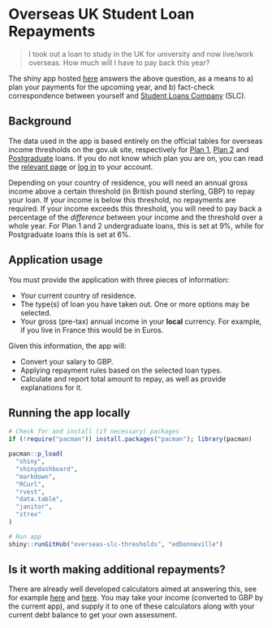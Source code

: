 # Overseas UK Student Loan Repayments

> I took out a loan to study in the UK for university and now live/work overseas. How much will I have to pay back this year?

The shiny app hosted [here](http://edbonneville.shinyapps.io/overseas-slc-thresholds) answers the above question, as a means to a) plan your payments for the upcoming year, and b) fact-check correspondence between yourself and [Student Loans Company](https://www.gov.uk/government/organisations/student-loans-company) (SLC).

## Background

The data used in the app is based entirely on the official tables for overseas income thresholds on the gov.uk site, respectively for [Plan 1](https://www.gov.uk/government/publications/overseas-earnings-thresholds-for-plan-1-student-loans/overseas-earnings-thresholds-for-plan-1-student-loans-2023-24), [Plan 2](https://www.gov.uk/government/publications/overseas-earnings-thresholds-for-plan-2-student-loans/overseas-earnings-thresholds-for-plan-2-student-loans-2023-24) and [Postgraduate](https://www.gov.uk/government/publications/overseas-earnings-thresholds-for-postgraduate-student-loans/overseas-earnings-thresholds-for-postgraduate-student-loans-2023-24) loans. If you do not know which plan you are on, you can read the [relevant page](https://www.gov.uk/repaying-your-student-loan/which-repayment-plan-you-are-on) or [log in](https://www.gov.uk/sign-in-to-manage-your-student-loan-balance) to your account.

Depending on your country of residence, you will need an annual gross income above a certain threshold (in British pound sterling, GBP) to repay your loan. If your income is below this threshold, no repayments are required. If your income exceeds this threshold, you will need to pay back a percentage of the *difference* between your income and the threshold over a whole year. For Plan 1 and 2 undergraduate loans, this is set at 9%, while for Postgraduate loans this is set at 6%.

## Application usage

You must provide the application with three pieces of information:

- Your current country of residence.
- The type(s) of loan you have taken out. One or more options may be selected.
- Your gross (pre-tax) annual income in your **local** currency. For example, if you live in France this would be in Euros.

Given this information, the app will:

- Convert your salary to GBP.
- Applying repayment rules based on the selected loan types.
- Calculate and report total amount to repay, as well as provide explanations for it.

## Running the app locally

``` r
# Check for and install (if necessary) packages
if (!require("pacman")) install.packages("pacman"); library(pacman)

pacman::p_load(
  "shiny",
  "shinydashboard",
  "markdown",
  "RCurl",
  "rvest",
  "data.table",
  "janitor",
  "strex"
)

# Run app
shiny::runGitHub("overseas-slc-thresholds", "edbonneville")
```

## Is it worth making additional repayments?

There are already well developed calculators aimed at answering this, see for example [here](https://www.student-loan-calculator.co.uk/) and [here](https://yourslrc.co.uk/). You may take your income (converted to GBP by the current app), and supply it to one of these calculators along with your current debt balance to get your own assessment.
